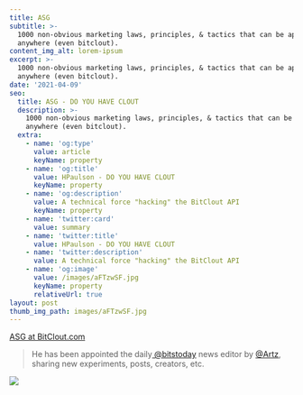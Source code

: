 ```yaml
---
title: ASG
subtitle: >-
  1000 non-obvious marketing laws, principles, & tactics that can be applied
  anywhere (even bitclout).
content_img_alt: lorem-ipsum
excerpt: >-
  1000 non-obvious marketing laws, principles, & tactics that can be applied
  anywhere (even bitclout).
date: '2021-04-09'
seo:
  title: ASG - DO YOU HAVE CLOUT
  description: >-
    1000 non-obvious marketing laws, principles, & tactics that can be applied
    anywhere (even bitclout).
  extra:
    - name: 'og:type'
      value: article
      keyName: property
    - name: 'og:title'
      value: HPaulson - DO YOU HAVE CLOUT
      keyName: property
    - name: 'og:description'
      value: A technical force "hacking" the BitClout API
      keyName: property
    - name: 'twitter:card'
      value: summary
    - name: 'twitter:title'
      value: HPaulson - DO YOU HAVE CLOUT
    - name: 'twitter:description'
      value: A technical force "hacking" the BitClout API
    - name: 'og:image'
      value: /images/aFTzwSF.jpg
      keyName: property
      relativeUrl: true
layout: post
thumb_img_path: images/aFTzwSF.jpg
---
```

[ASG at BitClout.com](https://bitclout.com/u/asg)

> He has been appointed the daily[ @bitstoday](https://bitclout.com/u/bitstoday) news editor by [@Artz](https://bitclout.com/u/artz), sharing new experiments, posts, creators, etc.

![](/images/aFTzwSF.jpg)
